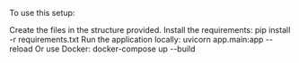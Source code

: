 To use this setup:

Create the files in the structure provided.
Install the requirements: pip install -r requirements.txt
Run the application locally: uvicorn app.main:app --reload
Or use Docker: docker-compose up --build